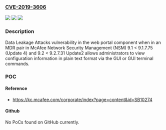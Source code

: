 ### [CVE-2019-3606](https://cve.mitre.org/cgi-bin/cvename.cgi?name=CVE-2019-3606)
![](https://img.shields.io/static/v1?label=Product&message=McAfee%20Network%20Security%20Manager%20(NSM)&color=blue)
![](https://img.shields.io/static/v1?label=Version&message=9.1%3C%209.1.7.75%20(91.update%204)%20&color=brighgreen)
![](https://img.shields.io/static/v1?label=Vulnerability&message=Data%20Leakage%20Attacks%20vulnerability&color=brighgreen)

### Description

Data Leakage Attacks vulnerability in the web portal component when in an MDR pair in McAfee Network Security Management (NSM) 9.1 < 9.1.7.75 (Update 4) and 9.2 < 9.2.7.31 Update2 allows administrators to view configuration information in plain text format via the GUI or GUI terminal commands.

### POC

#### Reference
- https://kc.mcafee.com/corporate/index?page=content&id=SB10274

#### Github
No PoCs found on GitHub currently.

